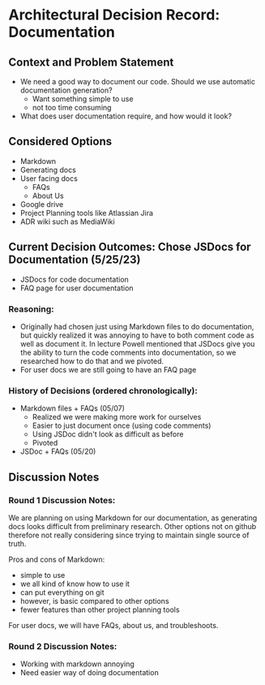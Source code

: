 # Architectural Decision Record: Documentation


## Context and Problem Statement


- We need a good way to document our code. Should we use automatic documentation generation?
	- Want something simple to use
	- not too time consuming
- What does user documentation require, and how would it look?

## Considered Options

* Markdown
* Generating docs 
* User facing docs
	- FAQs
	- About Us
* Google drive
* Project Planning tools like Atlassian Jira
* ADR wiki such as MediaWiki

## Current Decision Outcomes: Chose JSDocs for Documentation (5/25/23)

- JSDocs for code documentation
- FAQ page for user documentation

### Reasoning:

- Originally had chosen just using Markdown files to do documentation, but quickly realized it was annoying to have to both comment code as well as document it. In lecture Powell mentioned that JSDocs give you the ability to turn the code comments into documentation, so we researched how to do that and we pivoted.
- For user docs we are still going to have an FAQ page

### History of Decisions (ordered chronologically):

- Markdown files + FAQs (05/07)
	- Realized we were making more work for ourselves
	- Easier to just document once (using code comments)
	- Using JSDoc didn't look as difficult as before
	- Pivoted
- JSDoc + FAQs (05/20)

## Discussion Notes

### Round 1 Discussion Notes:

We are planning on using Markdown for our documentation, as generating docs looks difficult from preliminary research. 
Other options not on github therefore not really considering since trying to maintain single source of truth.

Pros and cons of Markdown: 
- simple to use
- we all kind of know how to use it
- can put everything on git
- however, is basic compared to other options
- fewer features than other project planning tools

For user docs, we will have FAQs, about us, and troubleshoots. 

### Round 2 Discussion Notes:

- Working with markdown annoying
- Need easier way of doing documentation
